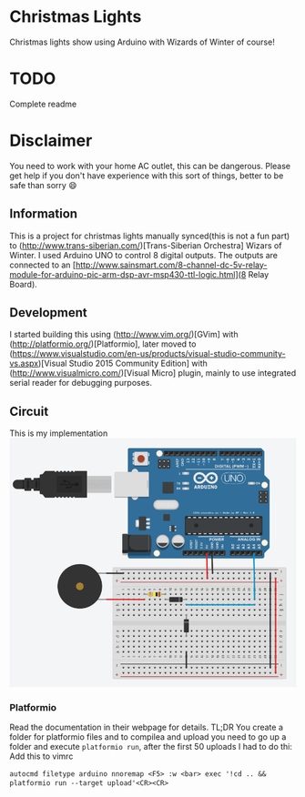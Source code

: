 # Christmas Lights
Christmas lights show using Arduino with Wizards of Winter of course!

# TODO
Complete readme

# Disclaimer
You need to work with your home AC outlet, this can be dangerous. Please get help if you don't have experience with this sort of things, better to be safe than sorry :smile:

## Information
This is a project for christmas lights manually synced(this is not a fun part) to (http://www.trans-siberian.com/)[Trans-Siberian Orchestra] Wizars of Winter. I used Arduino UNO to control 8 digital outputs. The outputs are connected to an [http://www.sainsmart.com/8-channel-dc-5v-relay-module-for-arduino-pic-arm-dsp-avr-msp430-ttl-logic.html](8 Relay Board).

## Development
I started building this using (http://www.vim.org/)[GVim] with (http://platformio.org/)[Platformio], later moved to (https://www.visualstudio.com/en-us/products/visual-studio-community-vs.aspx)[Visual Studio 2015 Community Edition] with (http://www.visualmicro.com/)[Visual Micro] plugin, mainly to use integrated serial reader for debugging purposes.

## Circuit
This is my implementation
![Circuit](https://raw.githubusercontent.com/Beatusvir/christmas-lights/master/circuit.png)

### Platformio
Read the documentation in their webpage for details.
TL;DR
You create a folder for platformio files and to compilea and upload you need to go up a folder and execute `platformio run`, after the first 50 uploads I had to do thi:
Add this to vimrc
```
autocmd filetype arduino nnoremap <F5> :w <bar> exec '!cd .. && platformio run --target upload'<CR><CR>
```
